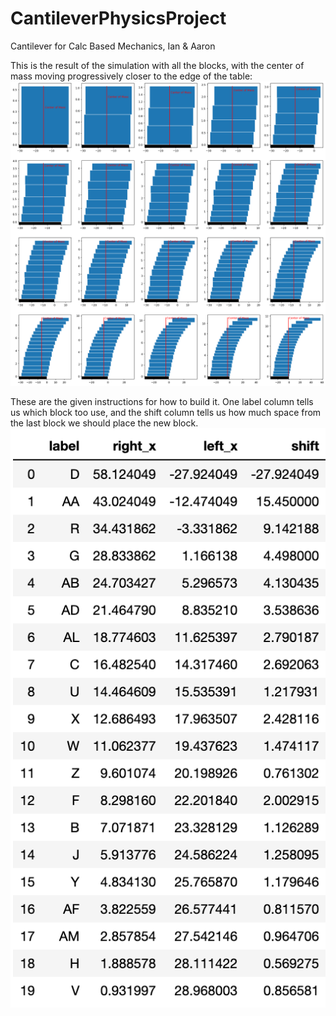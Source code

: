 # CantileverPhysicsProject
Cantilever for Calc Based Mechanics, Ian & Aaron

This is the result of the simulation with all the blocks, with the center of mass moving progressively closer to the edge of the table:
![SimulationResult](https://github.com/ianfowler/CantileverPhysicsProject/blob/master/linear.png?raw=true)

These are the given instructions for how to build it. One label column tells us which block too use, and the shift column tells us how much space from the last block we should place the new block. 
![Building instructions](https://github.com/ianfowler/CantileverPhysicsProject/blob/master/buildingInstructions.png?raw=true)
